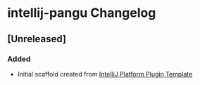 <!-- Keep a Changelog guide -> https://keepachangelog.com -->

# intellij-pangu Changelog

## [Unreleased]
### Added
- Initial scaffold created from [IntelliJ Platform Plugin Template](https://github.com/JetBrains/intellij-platform-plugin-template)
